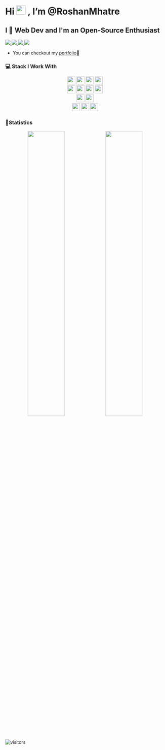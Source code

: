 # Hi <img src="https://github.com/TheDudeThatCode/TheDudeThatCode/blob/master/Assets/Hi.gif" width="29px"> , I’m @RoshanMhatre

## I 🧡 Web Dev and I'm an Open-Source Enthusiast

<p>
 <a href="https://twitter.com/roshanmtwt" target="_blank" rel="noopener noreferrer">
    <img src="https://img.shields.io/badge/Twitter-Roshan%20Mhatre-blue?logo=twitter&logoColor=blue&color=blue" />
 </a>
  <a href="https://www.linkedin.com/in/roshan-mhatre-3ab9b0191/" target="_blank" rel="noopener noreferrer">
    <img src="https://img.shields.io/badge/LinkedIn-Roshan%20Mhatre-blue?logo=linkedin&logoColor=blue&color=blue" />
 </a>
 <a href="https://instagram.com/roshanmig" target="_blank" rel="noopener noreferrer">
    <img src="https://img.shields.io/badge/Instagram-Roshan%20Mhatre-blue?logo=instagram&logoColor=blue&color=blue" />
 </a>
  <a href="mailto:officialroshanmgmail.com" target="_blank" rel="noopener noreferrer">
    <img src="https://img.shields.io/badge/Mail-Roshan%20Mhatre-blue?logo=gmail&logoColor=blue&color=blue" />
 </a>
 </p>
 
- You can checkout my [portfolio🌟](https://roshanmhatre.github.io/my-portfolio/)

### 💻 Stack I Work With

<p  align="center">

<!-- Programming Language -->

<img src="https://img.shields.io/badge/C-00599C?style=for-the-badge&logo=c&logoColor=white" height="25">
<img src="https://img.shields.io/badge/C%2B%2B-00599C?style=for-the-badge&logo=c%2B%2B&logoColor=white" height="25">
<img src="https://img.shields.io/badge/Java-ED8B00?style=for-the-badge&logo=java&logoColor=white" height="25">
<img src="https://img.shields.io/badge/Python-3776AB?style=for-the-badge&logo=python&logoColor=white" height="25">
 <br>

<img src="https://img.shields.io/badge/HTML5-07405E?style=for-the-badge&logo=html5&logoColor=white" height="25">
<img src="https://img.shields.io/badge/CSS3-07405E?style=for-the-badge&logo=css3&logoColor=white" height="25">
<img src="https://img.shields.io/badge/BootStrap4-07405E?style=for-the-badge&logo=bootstrap&logoColor=white" height="25">
<img src="https://img.shields.io/badge/Django-092E20?style=for-the-badge&logo=django&logoColor=green" height="25">
<br>

<img src="https://img.shields.io/badge/SQLite-07405E?style=for-the-badge&logo=sqlite&logoColor=white" height="25">
<img src="https://img.shields.io/badge/PostgreSQL-316192?style=for-the-badge&logo=postgresql&logoColor=white" height="25">

<br>
<img src="https://img.shields.io/badge/Git-F05032?style=for-the-badge&logo=git&logoColor=white" height="25">
<img src="https://img.shields.io/badge/GitHub-F05032?style=for-the-badge&logo=github&logoColor=white" height="25">
<img src="https://img.shields.io/badge/Visual_Studio_Code-0078D4?style=for-the-badge&logo=visual%20studio%20code&logoColor=white" height="25">

### 🌟Statistics

<p align="center">
  <img width="48%" src="https://github-readme-stats.vercel.app/api?username=RoshanMhatre&show_icons=true&theme=tokyonight" />
  <img width="48%" src="https://github-readme-streak-stats.herokuapp.com/?user=RoshanMhatre&theme=tokyonight" />
</p>
<br />

![visitors](https://visitor-badge.laobi.icu/badge?page_id=RoshanMhatre.RoshanMhatre)
